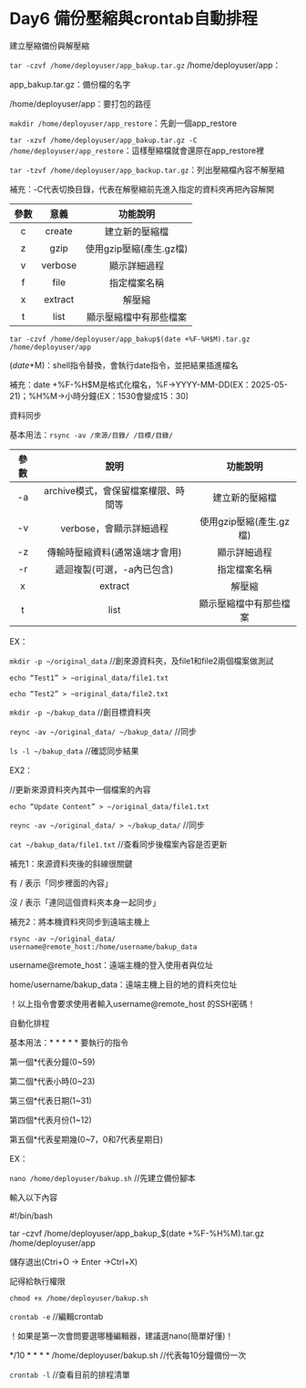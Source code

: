 # Day6 備份壓縮與crontab自動排程

建立壓縮備份與解壓縮

`tar -czvf /home/deployuser/app_bakup.tar.gz` /home/deployuser/app：

app_bakup.tar.gz：備份檔的名字

/home/deployuser/app：要打包的路徑

`makdir /home/deployuser/app_restore`：先創一個app_restore

`tar -xzvf /home/deployuser/app_bakup.tar.gz -C /home/deployuser/app_restore`：這樣壓縮檔就會還原在app_restore裡

`tar -tzvf /home/deployuser/app_backup.tar.gz`：列出壓縮檔內容不解壓縮

補充：-C代表切換目錄，代表在解壓縮前先進入指定的資料夾再把內容解開

|     參數 |       意義   |             功能說明           |
|:--------:|:------------:|:------------------------------:|
|      c   |      create  |          建立新的壓縮檔        |
|      z   |       gzip   |     使用gzip壓縮(產生.gz檔)    |
|      v   |     verbose  |           顯示詳細過程         |
|      f   |       file   |           指定檔案名稱         |
|      x   |     extract  |              解壓縮            |
|      t   |       list   |      顯示壓縮檔中有那些檔案    |

`tar -czvf /home/deployuser/app_bakup$(date +%F-%H$M).tar.gz /home/deployuser/app`

$(date +%F-%H$M)：shell指令替換，會執行date指令，並把結果插進檔名

補充：date +%F-%H$M是格式化檔名，%F->YYYY-MM-DD(EX：2025-05-21)；%H%M->小時分鐘(EX：1530會變成15：30)

資料同步

基本用法：`rsync -av /來源/目錄/ /目標/目錄/`

|     參數  |                     說明                   |             功能說明           |
|:---------:|:------------------------------------------:|:------------------------------:|
|      -a   |     archive模式，會保留檔案權限、時間等    |          建立新的壓縮檔        |
|      -v   |     verbose，會顯示詳細過程                |     使用gzip壓縮(產生.gz檔)    |
|      -z   |     傳輸時壓縮資料(通常遠端才會用)         |           顯示詳細過程         |
|      -r   |     遞迴複製(可選，-a內已包含)             |           指定檔案名稱         |
|       x   |     extract                                |              解壓縮            |
|       t   |     list                                   |      顯示壓縮檔中有那些檔案    |

EX：

`mkdir -p ~/original_data`  //創來源資料夾，及file1和file2兩個檔案做測試

`echo “Test1” > ~original_data/file1.txt`

`echo “Test2” > ~original_data/file2.txt`

`mkdir -p ~/bakup_data`   //創目標資料夾

`reync -av ~/original_data/ ~/bakup_data/`    //同步

`ls -l ~/bakup_data`   //確認同步結果

EX2：

//更新來源資料夾內其中一個檔案的內容

`echo “Update Content” > ~/original_data/file1.txt`

`reync -av ~/original_data/ > ~/bakup_data/`   //同步

`cat ~/bakup_data/file1.txt`    //查看同步後檔案內容是否更新

補充1：來源資料夾後的斜線很關鍵

有 / 表示「同步裡面的內容」

沒 / 表示「連同這個資料夾本身一起同步」

補充2：將本機資料夾同步到遠端主機上

`rsync -av ~/original_data/ username@remote_host:/home/username/bakup_data`

username@remote_host：遠端主機的登入使用者與位址

home/username/bakup_data：遠端主機上目的地的資料夾位址

！以上指令會要求使用者輸入username@remote_host 的SSH密碼！

自動化排程

基本用法：* * * * * 要執行的指令

第一個*代表分鐘(0~59)

第二個*代表小時(0~23)

第三個*代表日期(1~31)

第四個*代表月份(1~12)

第五個*代表星期幾(0~7，0和7代表星期日)

EX：

`nano /home/deployuser/bakup.sh`  //先建立備份腳本

輸入以下內容

#!/bin/bash

tar -czvf /home/deployuser/app_bakup_$(date +%F-%H%M).tar.gz /home/deployuser/app

儲存退出(Ctri+O -> Enter ->Ctrl+X)

記得給執行權限

`chmod +x /home/deployuser/bakup.sh`

`crontab -e`   //編輯crontab

！如果是第一次會問要選哪種編輯器，建議選nano(簡單好懂)！

*/10 * * * * /home/deployuser/bakup.sh  //代表每10分鐘備份一次

`crontab -l`   //查看目前的排程清單

